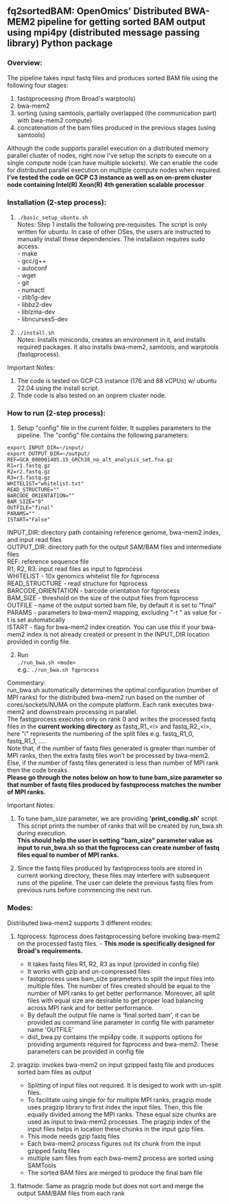## fq2sortedBAM: OpenOmics' Distributed BWA-MEM2 pipeline for getting sorted BAM output using mpi4py (distributed message passing library) Python package
### Overview:
The pipeline takes input fastq files and produces sorted BAM file using the following four stages:
1. fastqprocessing (from Broad's warptools)
2. bwa-mem2
3. sorting (using samtools, partially overlapped (the communication part) with bwa-mem2 compute)
4. concatenation of the bam files produced in the previous stages (using samtools)

Although the code supports parallel execution on a distributed memory parallel cluster of nodes, right now I've setup the scripts to execute on a single compute node (can have multiple sockets). We can enable the code for distributed parallel execution on multiple compute nodes when required.  
**I've tested the code on GCP C3 instance as well as on on-prem cluster node containing Intel(R) Xeon(R) 4th generation scalable processor**.


### Installation (2-step process):
1. ```./basic_setup_ubuntu.sh```  
Notes: Step 1 installs the following pre-requisites. The script is only written for ubuntu. In case of other OSes, the users are instructed to manually install these dependencies. The installaion requires sudo access.  
       - make  
       - gcc/g++  
       - autoconf  
       - wget  
       - git  
       - numactl  
       - zlib1g-dev  
       - libbz2-dev  
       - liblzma-dev  
       - libncurses5-dev  

2. ```./install.sh```   
Notes:  Installs miniconda, creates an environment in it, and installs required packages. It also installs bwa-mem2, samtools, and warptools (fastqprocess).  

Important Notes:    
1. The code is tested on GCP C3 instance (176 and 88 vCPUs) w/ ubuntu 22.04 using the install script.  
2. Thde code is also tested on an onprem cluster node.  

### How to run (2-step process):  
1. Setup "config" file in the current folder. It supplies parameters to the pipeline. The "config" file contains the following parameters:  
```
export INPUT_DIR=~/input/  
export OUTPUT_DIR=~/output/  
REF=GCA_000001405.15_GRCh38_no_alt_analysis_set.fna.gz  
R1=r1.fastq.gz  
R2=r2.fastq.gz  
R3=r3.fastq.gz  
WHITELIST="whitelist.txt"  
READ_STRUCTURE=""  
BARCODE_ORIENTATION=""  
BAM_SIZE="9"  
OUTFILE="final"  
PARAMS=""  
ISTART="False"  
```  

INPUT_DIR: directory path containing reference genome, bwa-mem2 index, and input read files  
OUTPUT_DIR: directory path for the output SAM/BAM files and intermediate files  
REF: reference sequence file  
R1, R2, R3: input read files as input to fqprocess  
WHITELIST - 10x genomics whitelist file for fqprocess  
READ_STRUCTURE - read structure for fqprocess  
BARCODE_ORIENTATION - barcode orientation for fqprocess  
BAM_SIZE - threshold on the size of the output files from fqprocess  
OUTFILE - name of the output sorted bam file, by default it is set to "final"  
PARAMS - parameters to bwa-mem2 mapping, excluding "-t <threads>" as value for -t is set automatically  
ISTART    - flag for bwa-mem2 index creation. You can use this if your bwa-mem2 index is not already created or present in the INPUT_DIR location provided in config file.     

2. Run  
```./run_bwa.sh <mode>```  
e.g.: ```./run_bwa.sh fqprocess```

Commentary:  
run_bwa.sh automatically determines the optimal configuration (number of MPI ranks) for the distributed bwa-mem2 run based on the number of cores/sockets/NUMA on the compute platform. Each rank executes bwa-mem2 and downstream processing in parallel.  
The fastqprocess executes only on rank 0 and writes the processed fastq files in the **current working directory** as fastq\_R1\_\<i\> and fastq\_R2\_\<i\>, here "i" represents the numbering of the split files e.g. fastq\_R1\_0, fastq\_R1\_1, ....  
Note that, if the number of fastq files generated is greater than number of MPI ranks, then the extra fastq files won't be processed by bwa-mem2. Else, if the number of fastq files generated is less than number of MPI rank then the code breaks.  
**Please go through the notes below on how to tune bam_size parameter so that number of fastq files produced by fastqprocess matches the number of MPI ranks.**

Important Notes:  
1. To tune bam_size parameter, we are providing **'print_condig.sh'** script.  
This script prints the number of ranks that will be created by run_bwa.sh during execution.  
**This should help the user in setting "bam_size" parameter value as input to run_bwa.sh so that the fqprocess can create number of fastq files equal to  number of MPI ranks.**

2. Since the fastq files produced by fastqprocess tools are stored in current working directory, these files may interfere with subsequent runs of the pipeline. The user can delete the previous fastq files from previous runs before commencing the next run.  

### Modes:  
Distributed bwa-mem2 supports 3 different modes:
1. fqprocess: fqprocess does fastqprocessing before invoking bwa-mem2 on the processed fastq files.   - **This mode is specifically designed for Broad's requirements.**  
   - It takes fastq files R1, R2, R3 as input (provided in config file)  
   - It works with gzip and un-compressed files  
   - fastqprocess uses bam_size parameters to split the input files into multiple files. The number of files created should be equal to the number of  MPI ranks to get better performance. Moreover, all split files with equal size are desirable to get proper load balancing across MPI rank and for better performance.  
   - By default the output file name is 'final.sorted.bam', it can be provided as command line parameter in config file with parameter name 'OUTFILE'  
   - dist_bwa.py contains the mpi4py code. it supports options for providing arguments required for fqprocess and bwa-mem2. These parameters can be provided in config file  

2. pragzip: invokes bwa-mem2 on input gzipped fastq file and produces sorted bam files as output  
   - Splitting of input files not required. It is desiged to work with un-split files.  
   - To facilitate using single for for multiple MPI ranks, pragzip mode uses pragzip library to first index the input files. Then, this file equally divided among the MPI ranks. These equal size chunks are used as input to bwa-mem2 processes. The pragzip index of the input files helps in location these chunks in the input gzip files.  
   - This mode needs gzip fastq files  
   - Each bwa-mem2 process figures out its chunk from the input gzipped fastq files  
   - multiple sam files from each bwa-mem2 process are sorted using SAMTools  
   - The sorted BAM files are merged to produce the final bam file  

3. flatmode: Same as pragzip mode but does not sort and merge the output SAM/BAM files from each rank  
     

